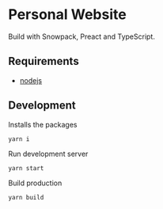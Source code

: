 # Personal Website

Build with Snowpack, Preact and TypeScript.

## Requirements

- [nodejs](https://nodejs.org/)

## Development

Installs the packages

```
yarn i
```

Run development server

```
yarn start
```

Build production

```
yarn build
```
